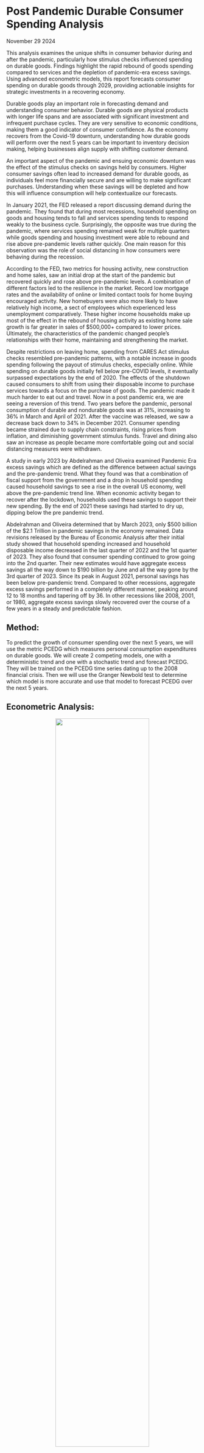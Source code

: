 # Post Pandemic Durable Consumer Spending Analysis


November 29 2024

This analysis examines the unique shifts in consumer behavior during and after the pandemic, particularly how stimulus checks influenced spending on durable goods. Findings highlight the rapid rebound of goods spending compared to services and the depletion of pandemic-era excess savings. Using advanced econometric models, this report forecasts consumer spending on durable goods through 2029, providing actionable insights for strategic investments in a recovering economy.

Durable goods play an important role in forecasting demand and understanding consumer behavior.  Durable goods are physical products with longer life spans and are associated with significant investment and infrequent purchase cycles.  They are very sensitive to economic conditions, making them a good indicator of consumer confidence.  As the economy recovers from the Covid-19 downturn, understanding how durable goods will perform over the next 5 years can be important to inventory decision making, helping businesses align supply with shifting customer demand.  

An important aspect of the pandemic and ensuing economic downturn was the effect of the stimulus checks on savings held by consumers.  Higher consumer savings often lead to increased demand for durable goods, as individuals feel more financially secure and are willing to make significant purchases.  Understanding when these savings will be depleted and how this will influence consumption will help contextualize our forecasts.  

In January 2021, the FED released a report discussing demand during the pandemic.  They found that during most recessions, household spending on goods and housing tends to fall and services spending tends to respond weakly to the business cycle.  Surprisingly, the opposite was true during the pandemic, where services spending remained weak for multiple quarters while goods spending and housing investment were able to rebound and rise above pre-pandemic levels rather quickly.  One main reason for this observation was the role of social distancing in how consumers were behaving during the recession.  

According to the FED, two metrics for housing activity, new construction and home sales, saw an initial drop at the start of the pandemic but recovered quickly and rose above pre-pandemic levels.  A combination of different factors led to the resilience in the market.  Record low mortgage rates and the availability of online or limited contact tools for home buying encouraged activity.  New homebuyers were also more likely to have relatively high income, a sect of employees which experienced less unemployment comparatively.  These higher income households make up most of the effect in the rebound of housing activity as existing home sale growth is far greater in sales of $500,000+ compared to lower prices.  Ultimately, the characteristics of the pandemic changed people’s relationships with their home, maintaining and strengthening the market.  

Despite restrictions on leaving home, spending from CARES Act stimulus checks resembled pre-pandemic patterns, with a notable increase in goods spending following the payout of stimulus checks, especially online. While spending on durable goods initially fell below pre-COVID levels, it eventually surpassed expectations by the end of 2020\.  The effects of the shutdown caused consumers to shift from using their disposable income to purchase services towards a focus on the purchase of goods.  The pandemic made it much harder to eat out and travel.  Now in a post pandemic era, we are seeing a reversion of this trend.  Two years before the pandemic, personal consumption of durable and nondurable goods was at 31%, increasing to 36% in March and April of 2021\.  After the vaccine was released, we saw a decrease back down to 34% in December 2021\.  Consumer spending became strained due to supply chain constraints, rising prices from inflation, and diminishing government stimulus funds.  Travel and dining also saw an increase as people became more comfortable going out and social distancing measures were withdrawn.  

A study in early 2023 by Abdelrahman and Oliveira examined Pandemic Era excess savings which are defined as the difference between actual savings and the pre-pandemic trend.  What they found was that a combination of fiscal support from the government and a drop in household spending caused household savings to see a rise in the overall US economy, well above the pre-pandemic trend line.  When economic activity began to recover after the lockdown, households used these savings to support their new spending.  By the end of 2021 these savings had started to dry up, dipping below the pre pandemic trend.  

Abdelrahman and Oliveira determined that by March 2023, only $500 billion of the $2.1 Trillion in pandemic savings in the economy remained. Data revisions released by the Bureau of Economic Analysis after their initial study showed that household spending increased and household disposable income decreased in the last quarter of 2022 and the 1st quarter of 2023\.  They also found that consumer spending continued to grow going into the 2nd quarter.  Their new estimates would have aggregate excess savings all the way down to $190 billion by June and all the way gone by the 3rd quarter of 2023\.  Since its peak in August 2021, personal savings has been below pre-pandemic trend.  Compared to other recessions, aggregate excess savings performed in a completely different manner, peaking around 12 to 18 months and tapering off by 36\.  In other recessions like 2008, 2001, or 1980, aggregate excess savings slowly recovered over the course of a few years in a steady and predictable fashion.  

## Method:


To predict the growth of consumer spending over the next 5 years, we will use the metric PCEDG which measures personal consumption expenditures on durable goods.  We will create 2 competing models, one with a deterministic trend and one with a stochastic trend and forecast PCEDG. They will be trained on the PCEDG time series dating up to the 2008 financial crisis.  Then we will use the Granger Newbold test to determine which model is more accurate and use that model to forecast PCEDG over the next 5 years.  



## Econometric Analysis:

<p align="center">
  <img src="https://github.com/chuckles023/Post-Pandemic-Durable-Consumer-Spending-Analysis/blob/main/images/pi31.png" width="70%">
</p>

 
**A graph of PCEDG (1984 \- Present)**  
**Unit: Billions of Dollars**  
**Frequency: Monthly**

## Modeling Personal Consumption using a Deterministic Trend ARMA (3,3):

```
 Box-Jenkins - Estimation by LS Gauss-Newton
NO CONVERGENCE IN 100 ITERATIONS
LAST CRITERION WAS  0.0003008
TRY INCREASING ITERS OPTION

Dependent Variable LPCE
Monthly Data From 1984:01 To 2009:01
Usable Observations                       301
Degrees of Freedom                        293
Centered R^2                        0.9957698
R-Bar^2                             0.9956688
Uncentered R^2                      0.9999853
Mean of Dependent Variable       6.5286337876
Std Error of Dependent Variable  0.3860471760
Standard Error of Estimate       0.0254065885
Sum of Squared Residuals         0.1891299579
Log Likelihood                       682.4504
Durbin-Watson Statistic                2.0590
Q(36-6)                               24.9151
Significance Level of Q             0.7291489

    Variable                        Coeff      Std Error      T-Stat      Signif
************************************************************************************
1.  CONSTANT                        177.67946  11378.06246      0.01562  0.98755139
2.  AR{1}                             0.89998      0.42986      2.09365  0.03715081
3.  AR{2}                            -0.13693      0.45329     -0.30208  0.76280702
4.  AR{3}                             0.23639      0.36665      0.64474  0.51960104
5.  MA{1}                            -0.31526      0.43410     -0.72623  0.46827769
6.  MA{2}                             0.07209      0.35221      0.20467  0.83797417
7.  MA{3}                             0.00796      0.19433      0.04095  0.96736128
8.  TREND                            -0.04522      1.90340     -0.02376  0.98106099

Inverse Roots of AR and MA polynomials
Absolute Value of MA Roots
1   0.077592
2   0.320262
3   0.320262

Absolute Value of AR Roots
1   0.486304
2   0.486304
3   0.999587

```

<p align="center">
  <img src = "https://github.com/chuckles023/Post-Pandemic-Durable-Consumer-Spending-Analysis/blob/main/images/pi32.png" width="45%">
  <img src = "https://github.com/chuckles023/Post-Pandemic-Durable-Consumer-Spending-Analysis/blob/main/images/pi33.png" width="45%">
</p>

The deterministic trend ARMA (3,3) model for the log of personal consumption expenditures (LPCE) demonstrates a strong overall fit, with an R2R2 of 0.9958. However, individual parameter significance is mixed:

* Trend Term: The coefficient (-0.04522) is not statistically significant (p=0.981p=0.981). 
* AR(1): Statistically significant (p=0.037p=0.037), indicating a relationship between current and previous periods.
* Other AR/MA Terms: Generally not significant, suggesting potential overfitting or issues in capturing underlying data dynamics. Despite high R2R2, the lack of significant coefficients raises concerns about the model's predictive power and robustness.

<p align="center">
  <img src="https://github.com/chuckles023/Post-Pandemic-Durable-Consumer-Spending-Analysis/blob/main/images/pi34.png" width="70%">
</p>

```
Forecast Analysis for PCEFOR
From 2009:02 to 2014:12
Mean Error                 -0.0887747
Mean Absolute Error         0.0936523
Root Mean Square Error      0.1139442
Mean Square Error            0.012983
Theil's U                  153.145408

Mean Pct Error              -0.012800
Mean Abs Pct Error           0.013504
Root Mean Square Pct Error   0.016431
Theil's Relative U         153.980148

Theil Inequality Measure     0.008164
  Bias                       0.607007
  Variance                   0.372274
  Covariance                 0.020719
```

Forecast analysis reveals:

* Mean Absolute Error (MAE): 0.0937, indicating the model's average forecast error is small relative to the scale of LPCE.  
* Root Mean Square Error (RMSE): 0.1139, slightly larger, suggesting occasional larger deviations.  
* Theil's U (153.15): Very high, indicating poor relative performance compared to naive forecasting methods. While the deterministic trend model captures overall trends, its high forecast error variance and poor comparative performance suggest limited accuracy for long-term forecasting.

 

## Modeling Personal Consumption Expenditures using a Stochastic Trend ARIMA (1,1,3):

```
Box-Jenkins - Estimation by LS Gauss-Newton
Convergence in    42 Iterations. Final criterion was  0.0000071 <=  0.0000100

Dependent Variable LPCE, differenced 1 times
Monthly Data From 1984:01 To 2009:01
Usable Observations                       301
Degrees of Freedom                        296
Centered R^2                        0.9956981
R-Bar^2                             0.9956399
Uncentered R^2                      0.9999851
Mean of Dependent Variable       6.5286337876
Std Error of Dependent Variable  0.3860471760
Standard Error of Estimate       0.0254910500
Sum of Squared Residuals         0.1923389145
Log Likelihood                       679.9183
Durbin-Watson Statistic                1.9915
Q(36-4)                               23.8464
Significance Level of Q             0.8499215

    Variable                        Coeff      Std Error      T-Stat      Signif
-----------------------------------------------------------------------------------
1.  CONSTANT                      0.003639446  0.000864197      4.21136  0.00003372
2.  AR{1}                         0.464862437  0.233597543      1.99001  0.04750909
3.  MA{1}                        -0.897620343  0.235492944     -3.81167  0.00016793
4.  MA{2}                         0.062120168  0.130665772      0.47541  0.63484348
5.  MA{3}                         0.147139486  0.060113638      2.44769  0.01495840

Inverse Roots of AR and MA polynomials

Absolute Value of MA Roots
1   0.322716
2   0.675235
3   0.675235

Absolute Value of AR Roots
1   0.464862
2   1.000000
```


<p align="center">
  <img src = "https://github.com/chuckles023/Post-Pandemic-Durable-Consumer-Spending-Analysis/blob/main/images/pi35.png" width="45%">
  <img src = "https://github.com/chuckles023/Post-Pandemic-Durable-Consumer-Spending-Analysis/blob/main/images/pi36.png" width="45%">
</p>

The stochastic trend ARIMA (1,1,3) model for LPCE exhibits:

* Significant Parameters: The constant (p=0.000p=0.000), AR(1) (p=0.048p=0.048), and MA(3) (p=0.015p=0.015) are statistically significant, supporting the inclusion of these terms. 
* Good Fit: R2=0.9957R2=0.9957, comparable to the deterministic model, but with fewer parameters.  
* Stationarity Achieved: Differencing effectively removed the stochastic trend. This model is more parsimonious and statistically valid, suggesting it better captures the dynamics of LPCE.

 
<p align="center">
  <img src="https://github.com/chuckles023/Post-Pandemic-Durable-Consumer-Spending-Analysis/blob/main/images/pi37.png" width="70%">
</p>

```
Forecast Analysis for PCEFOR2
From 2009:02 to 2014:12
Mean Error                 0.02069965
Mean Absolute Error        0.02227465
Root Mean Square Error     0.02517930
Mean Square Error            0.000634
Theil's U                    7.002004

Mean Pct Error               0.002937
Mean Abs Pct Error           0.003164
Root Mean Square Pct Error   0.003579
Theil's Relative U           7.045567

Theil Inequality Measure     0.001790
  Bias                       0.675832
  Variance                   0.000000
  Covariance                 0.324168
```

Forecast analysis for ARIMA (1,1,3) indicates:

* Lower Forecast Errors: MAE of 0.0223 and RMSE of 0.0252, much smaller than the deterministic trend model.  
* Theil's U (7.00): Drastically lower, showing better forecasting accuracy relative to naive methods. This model's reduced errors and superior performance metrics suggest it is the better choice for forecasting LPCE.

 

## Model Comparisons:

<p align="center">
  <img src="https://github.com/chuckles023/Post-Pandemic-Durable-Consumer-Spending-Analysis/blob/main/images/pi38.png" width="70%">
</p>

**Granger-Newbold Test:**

Granger-Newbold Forecast Comparison Test  
Forecasts of LPCE over 2009:02 to 2014:12

Forecast Test Stat P(GN\>x)  
PCEFOR     20.1132 0.00000  
PCEFOR2   \-20.1132 1.00000

<p align="center">
  <img src = "https://github.com/chuckles023/Post-Pandemic-Durable-Consumer-Spending-Analysis/blob/main/images/pi39.png" width="45%">
  <img src = "https://github.com/chuckles023/Post-Pandemic-Durable-Consumer-Spending-Analysis/blob/main/images/pi310.png" width="45%">
</p>

```
Correlations of PCEFOR Errors             Correlations of PCEFOR2 Errors
Monthly Data From 2009:02 To 2014:12      Monthly Data From 2009:02 To 2014:12

Lag     ACF        PACF                   Lag     ACF        PACF
   1   0.970391   0.970391                   1    0.32363    0.32363
   2   0.954876   0.226546                   2    0.05188   -0.05904
   3   0.947539   0.199033                   3    0.03070    0.03589
   4   0.934967  -0.005741                   4   -0.07522   -0.10519
   5   0.920045  -0.046836                   5   -0.19145   -0.15039
   6   0.904972  -0.054346                   6   -0.23875   -0.15164
   7   0.896462   0.088038                   7   -0.08414    0.04367
   8   0.872603  -0.236849                   8   -0.19210   -0.20994

Ljung-Box Q-Statistics                    Ljung-Box Q-Statistics
Lags  Statistic Signif Lvl                Lags  Statistic Signif Lvl
   1     69.723   0.000000                   1      7.755   0.005357
   2    138.213   0.000000                   2      7.957   0.018713
   3    206.646   0.000000                   3      8.029   0.045419
   4    274.270   0.000000                   4      8.467   0.075908
   5    340.744   0.000000                   5     11.345   0.044953
   6    406.048   0.000000                   6     15.890   0.014355
   7    471.131   0.000000                   7     16.464   0.021201
   8    533.774   0.000000                   8     19.500   0.012403

Diebold-Mariano Forecast Comparison Test  
Forecasts of PCEDG over 2009:02 to 2014:12  
Test Statistics Corrected for Serial Correlation of 6 lags  
Forecast    MSE     Test Stat P(DM\>x)  
PCEXP    16169.1851    2.8794 0.00199  
PCEXP2     806.9966   \-2.8794 0.99801
```

Granger-Newbold Test:
A test statistic of 20.1132 for the deterministic model and \-20.1132 for the stochastic model confirms significant differences in forecasting accuracy. The stochastic trend model is superior, as its errors exhibit lower autocorrelation and variance.

Diebold-Mariano Test:
The stochastic model (MSE \= 807\) significantly outperforms the deterministic model (MSE \= 16169), with a pp-value of 0.002 favoring the stochastic trend model. Conclusion: The stochastic trend ARIMA model is the more accurate and reliable choice for forecasting.

## Forecasting 2024-2029 using the ARIMA Model:

### Model:

```
Box-Jenkins - Estimation by LS Gauss-Newton
Convergence in    18 Iterations. Final criterion was  0.0000059 <=  0.0000100

Dependent Variable LPCE, differenced 1 times
Monthly Data From 1984:01 To 2024:10
Usable Observations                       490
Degrees of Freedom                        485
Centered R^2                        0.9969376
R-Bar^2                             0.9969123
Uncentered R^2                      0.9999839
Mean of Dependent Variable       6.8148112637
Std Error of Dependent Variable  0.4961822306
Standard Error of Estimate       0.0275712126
Sum of Squared Residuals         0.3686833052
Log Likelihood                      1066.8147
Durbin-Watson Statistic                1.9965
Q(36-4)                               31.8843
Significance Level of Q             0.4724967

    Variable                        Coeff      Std Error      T-Stat      Signif
************************************************************************************
1.  CONSTANT                      0.003844793  0.000683903      5.62184  0.00000003
2.  AR{1}                         0.290354553  0.484454476      0.59934  0.54922383
3.  MA{1}                        -0.556794226  0.485359352     -1.14718  0.25187310
4.  MA{2}                        -0.137833740  0.137726044     -1.00078  0.31743127
5.  MA{3}                         0.082433978  0.107368024      0.76777  0.44299730

Inverse Roots of AR and MA polynomials
Absolute Value of MA Roots
1   0.379356
2   0.425718
3   0.510432

Absolute Value of AR Roots
1   0.290355
2   1.000000
```



<p align="center">
  <img src = "https://github.com/chuckles023/Post-Pandemic-Durable-Consumer-Spending-Analysis/blob/main/images/pi311.png" width="45%">
  <img src = "https://github.com/chuckles023/Post-Pandemic-Durable-Consumer-Spending-Analysis/blob/main/images/pi312.png" width="45%">
</p>

### Forecasts:


**Random Simulation Forecast:**  
6 month forecast level of PCEDG    2283.81536  
1 Year forecast level of PCEDG     2240.53694  
5 Year forecast level of PCEDG     2614.70652 


<p align="center">
  <img src="https://github.com/chuckles023/Post-Pandemic-Durable-Consumer-Spending-Analysis/blob/main/images/pi313.png" width="70%">
</p>


**Bootstrap Forecast:**  
6 month forecast level of PCEDG    2376.59793  
1 year forecast level of PCEDG     2529.02747  
5 year forecast level of PCEDG     2736.78437


<p align="center">
  <img src="https://github.com/chuckles023/Post-Pandemic-Durable-Consumer-Spending-Analysis/blob/main/images/pi314.png" width="70%">
</p>

## Conclusion:

From the research I can determine that excess household savings are in fact going down, but I believe that they will deviate towards the trend and will recover over the next couple years as we see inflation cool down, as it was at its peak in June 2022\.  Consumer spending overall was very different during the pandemic which had an effect on how savings were used, which will also return to the pre-pandemic trend. The stochastic trend model predicts a sustained increase in durable goods spending through 2029, providing a robust basis for investment decisions. While uncertainties remain, such as potential economic shocks, the forecast supports confidence in market stability and growth in the durable goods sector.  

## Sources:

1. [**https://www.frbsf.org/research-and-insights/publications/economic-letter/2023/05/rise-and-fall-of-pandemic-excess-savings/**](https://www.frbsf.org/research-and-insights/publications/economic-letter/2023/05/rise-and-fall-of-pandemic-excess-savings/)

2. [**https://www.frbsf.org/research-and-insights/data-and-indicators/pandemic-era-excess-savings/**](https://www.frbsf.org/research-and-insights/data-and-indicators/pandemic-era-excess-savings/)

3. [**https://www.federalreserve.gov/econres/notes/feds-notes/the-unusual-composition-of-demand-during-the-pandemic-20210114.html**](https://www.federalreserve.gov/econres/notes/feds-notes/the-unusual-composition-of-demand-during-the-pandemic-20210114.html) 

4. [**https://www.wsj.com/articles/consumers-are-pivoting-spending-to-services-like-dining-and-travel-11643797808**](https://www.wsj.com/articles/consumers-are-pivoting-spending-to-services-like-dining-and-travel-11643797808) 

**Google Doc Backup: [https://docs.google.com/document/d/1Y-tgRmOcSbbQkaNLWTNiM6cHRU4rmoXSLNVfwsDYYpE/edit?usp=sharing](https://docs.google.com/document/d/1Y-tgRmOcSbbQkaNLWTNiM6cHRU4rmoXSLNVfwsDYYpE/edit?usp=sharing)** 
